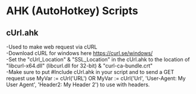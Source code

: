 # AHK (AutoHotkey) Scripts

## cUrl.ahk<br>
-Used to make web request via cURL <br>
-Download cURL for windows here https://curl.se/windows/ <br>
-Set the "cUrl_Location" & "SSL_Location" in the cUrl.ahk to the location of "libcurl-x64.dll" (libcurl.dll for 32-bit) & "curl-ca-bundle.crt" <br>
-Make sure to put #Include cUrl.ahk in your script and to send a GET request use MyVar := cUrl('URL') OR MyVar := cUrl('Url', 'User-Agent: My User Agent', 'Header2: My Header 2') to use with headers.
